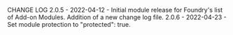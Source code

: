 CHANGE LOG
2.0.5 - 2022-04-12 - Initial module release for Foundry's list of Add-on Modules. Addition of a new change log file.
2.0.6 - 2022-04-23 - Set module protection to "protected": true.